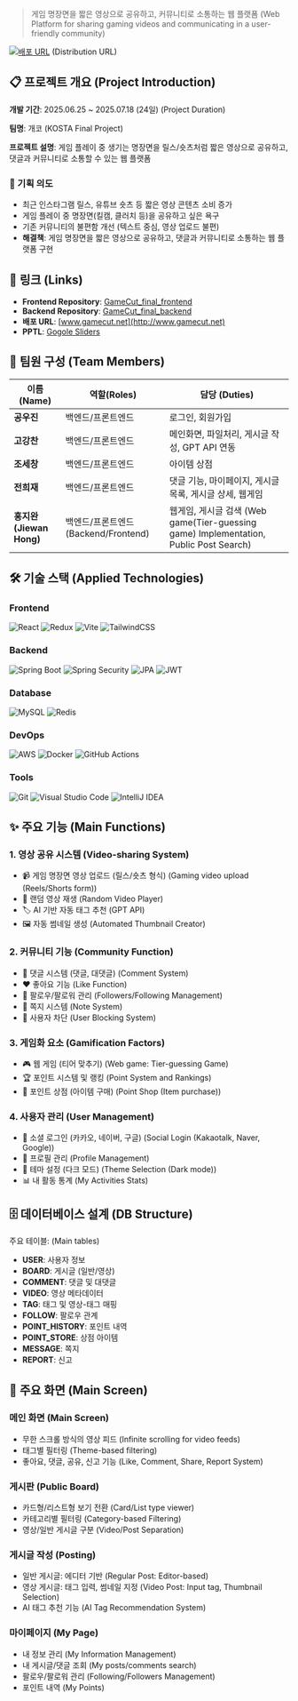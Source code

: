 > 게임 명장면을 짧은 영상으로 공유하고, 커뮤니티로 소통하는 웹 플랫폼 (Web Platform for sharing gaming videos and communicating in a user-friendly community) 

[![배포 URL](https://img.shields.io/badge/배포-www.gamecut.net-blue)](http://www.gamecut.net) (Distribution URL) 

## 📋 프로젝트 개요 (Project Introduction) 

**개발 기간**: 2025.06.25 ~ 2025.07.18 (24일) (Project Duration) 

**팀명**: 개코 (KOSTA Final Project)

**프로젝트 설명**: 게임 플레이 중 생기는 명장면을 릴스/숏츠처럼 짧은 영상으로 공유하고, 댓글과 커뮤니티로 소통할 수 있는 웹 플랫폼

### 🎯 기획 의도

- 최근 인스타그램 릴스, 유튜브 숏츠 등 짧은 영상 콘텐츠 소비 증가
- 게임 플레이 중 명장면(킬캠, 클러치 등)을 공유하고 싶은 욕구
- 기존 커뮤니티의 불편함 개선 (텍스트 중심, 영상 업로드 불편)
- **해결책**: 게임 명장면을 짧은 영상으로 공유하고, 댓글과 커뮤니티로 소통하는 웹 플랫폼 구현

## 🔗 링크 (Links) 

- **Frontend Repository**: [GameCut_final_frontend](https://github.com/Sonjulking/GameCut_final_frontend)
- **Backend Repository**: [GameCut_final_backend](https://github.com/Sonjulking/GameCut_final_backend)
- **배포 URL**: [www.gamecut.net](http://www.gamecut.net)
- **PPTL**: [Gogole Sliders](https://docs.google.com/presentation/d/1Dw6ZlKbAHN2Lk2FWFULWNOAOHyDeA9nj5HJyU0aDYUo/edit?usp=sharing)

## 👥 팀원 구성 (Team Members) 

| 이름(Name) | 역할(Roles) | 담당 (Duties) |
|------|------|------|
| **공우진** | 백엔드/프론트엔드 | 로그인, 회원가입 |
| **고강찬** | 백엔드/프론트엔드 | 메인화면, 파일처리, 게시글 작성, GPT API 연동 |
| **조세창** | 백엔드/프론트엔드 | 아이템 상점 |
| **전희재** | 백엔드/프론트엔드  | 댓글 기능, 마이페이지, 게시글 목록, 게시글 상세, 웹게임 |
| **홍지완(Jiewan Hong)** | 백엔드/프론트엔드 (Backend/Frontend)| 웹게임, 게시글 검색 (Web game(Tier-guessing game) Implementation, Public Post Search)|

## 🛠️ 기술 스택 (Applied Technologies) 

### Frontend
![React](https://img.shields.io/badge/React-61DAFB?style=flat-square&logo=React&logoColor=black)
![Redux](https://img.shields.io/badge/Redux-764ABC?style=flat-square&logo=Redux&logoColor=white)
![Vite](https://img.shields.io/badge/Vite-646CFF?style=flat-square&logo=Vite&logoColor=white)
![TailwindCSS](https://img.shields.io/badge/TailwindCSS-06B6D4?style=flat-square&logo=TailwindCSS&logoColor=white)

### Backend
![Spring Boot](https://img.shields.io/badge/Spring_Boot-6DB33F?style=flat-square&logo=SpringBoot&logoColor=white)
![Spring Security](https://img.shields.io/badge/Spring_Security-6DB33F?style=flat-square&logo=SpringSecurity&logoColor=white)
![JPA](https://img.shields.io/badge/JPA-59666C?style=flat-square&logo=Hibernate&logoColor=white)
![JWT](https://img.shields.io/badge/JWT-000000?style=flat-square&logo=JSONWebTokens&logoColor=white)

### Database
![MySQL](https://img.shields.io/badge/MySQL-4479A1?style=flat-square&logo=MySQL&logoColor=white)
![Redis](https://img.shields.io/badge/Redis-DC382D?style=flat-square&logo=Redis&logoColor=white)

### DevOps
![AWS](https://img.shields.io/badge/AWS_Lightsail-232F3E?style=flat-square&logo=AmazonAWS&logoColor=white)
![Docker](https://img.shields.io/badge/Docker-2496ED?style=flat-square&logo=Docker&logoColor=white)
![GitHub Actions](https://img.shields.io/badge/GitHub_Actions-2088FF?style=flat-square&logo=GitHubActions&logoColor=white)

### Tools
![Git](https://img.shields.io/badge/Git-F05032?style=flat-square&logo=Git&logoColor=white)
![Visual Studio Code](https://img.shields.io/badge/VS_Code-007ACC?style=flat-square&logo=VisualStudioCode&logoColor=white)
![IntelliJ IDEA](https://img.shields.io/badge/IntelliJ-000000?style=flat-square&logo=IntelliJIDEA&logoColor=white)

## ✨ 주요 기능 (Main Functions) 

### 1. 영상 공유 시스템 (Video-sharing System) 
- 📹 게임 명장면 영상 업로드 (릴스/숏츠 형식) (Gaming video upload (Reels/Shorts form)) 
- 🔀 랜덤 영상 재생 (Random Video Player) 
- 🏷️ AI 기반 자동 태그 추천 (GPT API) 
- 🖼️ 자동 썸네일 생성 (Automated Thumbnail Creator) 

### 2. 커뮤니티 기능 (Community Function)
- 💬 댓글 시스템 (댓글, 대댓글) (Comment System) 
- ❤️ 좋아요 기능 (Like Function) 
- 👥 팔로우/팔로워 관리 (Followers/Following Management)
- 📨 쪽지 시스템 (Note System) 
- 🚫 사용자 차단 (User Blocking System) 

### 3. 게임화 요소 (Gamification Factors) 
- 🎮 웹 게임 (티어 맞추기) (Web game: Tier-guessing Game) 
- 🏆 포인트 시스템 및 랭킹 (Point System and Rankings) 
- 🛒 포인트 상점 (아이템 구매) (Point Shop (Item purchase))

### 4. 사용자 관리 (User Management) 
- 🔐 소셜 로그인 (카카오, 네이버, 구글) (Social Login (Kakaotalk, Naver, Google))
- 👤 프로필 관리 (Profile Management) 
- 🎨 테마 설정 (다크 모드) (Theme Selection (Dark mode))
- 📊 내 활동 통계 (My Activities Stats) 

## 🗄️ 데이터베이스 설계 (DB Structure) 

주요 테이블: (Main tables) 
- **USER**: 사용자 정보
- **BOARD**: 게시글 (일반/영상)
- **COMMENT**: 댓글 및 대댓글
- **VIDEO**: 영상 메타데이터
- **TAG**: 태그 및 영상-태그 매핑
- **FOLLOW**: 팔로우 관계
- **POINT_HISTORY**: 포인트 내역
- **POINT_STORE**: 상점 아이템
- **MESSAGE**: 쪽지
- **REPORT**: 신고

## 📱 주요 화면 (Main Screen) 

### 메인 화면 (Main Screen)
- 무한 스크롤 방식의 영상 피드 (Infinite scrolling for video feeds)
- 태그별 필터링 (Theme-based filtering) 
- 좋아요, 댓글, 공유, 신고 기능 (Like, Comment, Share, Report System) 

### 게시판 (Public Board) 
- 카드형/리스트형 보기 전환 (Card/List type viewer) 
- 카테고리별 필터링 (Category-based Filtering) 
- 영상/일반 게시글 구분 (Video/Post Separation) 

### 게시글 작성 (Posting) 
- 일반 게시글: 에디터 기반 (Regular Post: Editor-based) 
- 영상 게시글: 태그 입력, 썸네일 지정 (Video Post: Input tag, Thumbnail Selection) 
- AI 태그 추천 기능 (AI Tag Recommendation System) 

### 마이페이지 (My Page) 
- 내 정보 관리 (My Information Management) 
- 내 게시글/댓글 조회 (My posts/comments search)
- 팔로우/팔로워 관리 (Following/Followers Management) 
- 포인트 내역 (My Points) 
